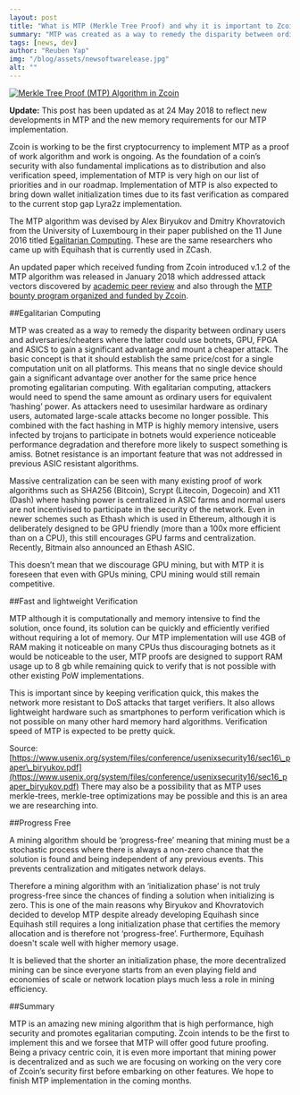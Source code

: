 ```yaml
---
layout: post
title: "What is MTP (Merkle Tree Proof) and why it is important to Zcoin"
summary: "MTP was created as a way to remedy the disparity between ordinary users and adversaries/cheaters"
tags: [news, dev]
author: "Reuben Yap"
img: "/blog/assets/newsoftwarelease.jpg"
alt: ""
---
```

[![Merkle Tree Proof (MTP) Algorithm in Zcoin
](https://img.youtube.com/vi/DAJirQaBIzYmaxresdefault.jpg)](https://youtu.be/DAJirQaBIzY)

**Update:** This post has been updated as at 24 May 2018 to reflect new developments in MTP and the new memory requirements for our MTP implementation. 

Zcoin is working to be the first cryptocurrency to implement MTP as a proof of work algorithm and work is ongoing. As the foundation of a coin’s security with also fundamental implications as to distribution and also verification speed, implementation of MTP is very high on our list of priorities and in our roadmap. Implementation of MTP is also expected to bring down wallet initialization times due to its fast verification as compared to the current stop gap Lyra2z implementation. 

The MTP algorithm was devised by Alex Biryukov and Dmitry Khovratovich from the University of Luxembourg in their paper published on the 11 June 2016 titled [Egalitarian Computing](https://arxiv.org/pdf/1606.03588v1.pdf). These are the same researchers who came up with Equihash that is currently used in ZCash. 

An updated paper which received funding from Zcoin introduced v.1.2 of the MTP algorithm was released in January 2018 which addressed attack vectors discovered by [academic peer review](https://eprint.iacr.org/2017/497) and also through the [MTP bounty program organized and funded by Zcoin](https://zcoin.io/mtp-audit-and-implementation-bounty/). 

##Egalitarian Computing

MTP was created as a way to remedy the disparity between ordinary users and adversaries/cheaters where the latter could use botnets, GPU, FPGA and ASICS to gain a significant advantage and mount a cheaper attack. The basic concept is that it should establish the same price/cost for a single computation unit on all platforms. This means that no single device should gain a significant advantage over another for the same price hence promoting egalitarian computing. With egalitarian computing, attackers would need to spend the same amount as ordinary users for equivalent ‘hashing’ power. As attackers need to usesimilar hardware as ordinary users, automated large-scale attacks become no longer possible. This combined with the fact hashing in MTP is highly memory intensive, users infected by trojans to participate in botnets would experience noticeable performance degradation and therefore more likely to suspect something is amiss. Botnet resistance is an important feature that was not addressed in previous ASIC resistant algorithms.

Massive centralization can be seen with many existing proof of work algorithms such as SHA256 (Bitcoin), Scrypt (Litecoin, Dogecoin) and X11 (Dash) where hashing power is centralized in ASIC farms and normal users are not incentivised to participate in the security of the network. Even in newer schemes such as Ethash which is used in Ethereum, although it is deliberately designed to be GPU friendly (more than a 100x more efficient than on a CPU), this still encourages GPU farms and centralization. Recently, Bitmain also announced an Ethash ASIC. 

This doesn’t mean that we discourage GPU mining, but with MTP it is foreseen that even with GPUs mining, CPU mining would still remain competitive. 

##Fast and lightweight Verification

MTP although it is computationally and memory intensive to find the solution, once found, its solution can be quickly and efficiently verified without requiring a lot of memory. Our MTP implementation will use 4GB of RAM making it noticeable on many CPUs thus discouraging botnets as it would be noticeable to the user, MTP proofs are designed to support RAM usage up to 8 gb while remaining quick to verify that is not possible with other existing PoW implementations. 

This is important since by keeping verification quick, this makes the network more resistant to DoS attacks that target verifiers. It also allows lightweight hardware such as smartphones to perform verification which is not possible on many other hard memory hard algorithms. Verification speed of MTP is expected to be pretty quick.

Source: [https://www.usenix.org/system/files/conference/usenixsecurity16/sec16\_paper\_biryukov.pdf](https://www.usenix.org/system/files/conference/usenixsecurity16/sec16_paper_biryukov.pdf) There may also be a possibility that as MTP uses merkle-trees, merkle-tree optimizations may be possible and this is an area we are researching into. 

##Progress Free

A mining algorithm should be ‘progress-free’ meaning that mining must be a stochastic process where there is always a non-zero chance that the solution is found and being independent of any previous events. This prevents centralization and mitigates network delays. 

Therefore a mining algorithm with an ‘initialization phase’ is not truly progress-free since the chances of finding a solution when initializing is zero. This is one of the main reasons why Biryukov and Khovratovich decided to develop MTP despite already developing Equihash since Equihash still requires a long initialization phase that certifies the memory allocation and is therefore not ‘progress-free’. Furthermore, Equihash doesn't scale well with higher memory usage. 

It is believed that the shorter an initialization phase, the more decentralized mining can be since everyone starts from an even playing field and economies of scale or network location plays much less a role in mining efficiency.

##Summary

MTP is an amazing new mining algorithm that is high performance, high security and promotes egalitarian computing. Zcoin intends to be the first to implement this and we forsee that MTP will offer good future proofing. Being a privacy centric coin, it is even more important that mining power is decentralized and as such we are focusing on working on the very core of Zcoin’s security first before embarking on other features. We hope to finish MTP implementation in the coming months.